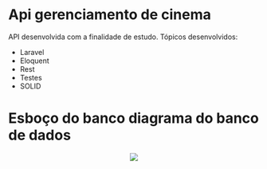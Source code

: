 # Api gerenciamento de cinema
  API desenvolvida com a finalidade de estudo.
  Tópicos desenvolvidos:
  * Laravel
  * Eloquent
  * Rest
  * Testes
  * SOLID

# Esboço do banco diagrama do banco de dados
<div align="center">
    <img src="![cine-laravelson](https://user-images.githubusercontent.com/32683639/164355614-9b477a25-445d-4e5f-853e-53146b1860db.jpg)"/>
</div>
